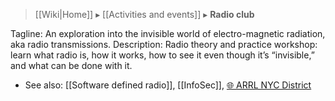 > [[Wiki|Home]] ▸ [[Activities and events]] ▸ **Radio club**

Tagline: An exploration into the invisible world of electro-magnetic radiation, aka radio transmissions.
Description: Radio theory and practice workshop: learn what radio is, how it works, how to see it even though it’s “invisible,” and what can be done with it.
* See also: [[Software defined radio]], [[InfoSec]], [🌐 ARRL NYC District](https://aresnyc.org/tag/arrl/)